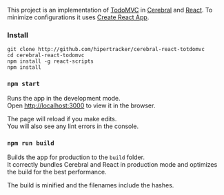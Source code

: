 This project is an implementation of [TodoMVC](http://todomvc.com) in [Cerebral](http://cerebraljs.com) and [React](https://facebook.github.io/react/). To minimize configurations it uses [Create React App](https://github.com/facebookincubator/create-react-app).

### Install

```
git clone http://github.com/hipertracker/cerebral-react-totdomvc
cd cerebral-react-todomvc
npm install -g react-scripts
npm install
```

### `npm start`

Runs the app in the development mode.<br>
Open [http://localhost:3000](http://localhost:3000) to view it in the browser.

The page will reload if you make edits.<br>
You will also see any lint errors in the console.

### `npm run build`

Builds the app for production to the `build` folder.<br>
It correctly bundles Cerebral and React in production mode and optimizes the build for the best performance.

The build is minified and the filenames include the hashes.<br>

